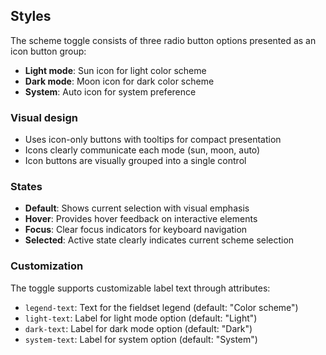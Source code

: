 ## Styles

The scheme toggle consists of three radio button options presented as an icon button group:

- **Light mode**: Sun icon for light color scheme
- **Dark mode**: Moon icon for dark color scheme
- **System**: Auto icon for system preference

### Visual design

- Uses icon-only buttons with tooltips for compact presentation
- Icons clearly communicate each mode (sun, moon, auto)
- Icon buttons are visually grouped into a single control

### States

- **Default**: Shows current selection with visual emphasis
- **Hover**: Provides hover feedback on interactive elements
- **Focus**: Clear focus indicators for keyboard navigation
- **Selected**: Active state clearly indicates current scheme selection

### Customization

The toggle supports customizable label text through attributes:
- `legend-text`: Text for the fieldset legend (default: "Color scheme")
- `light-text`: Label for light mode option (default: "Light")
- `dark-text`: Label for dark mode option (default: "Dark")
- `system-text`: Label for system option (default: "System")
